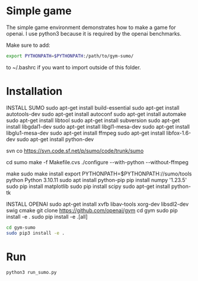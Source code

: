 # Simple game

The simple game environment demonstrates how to make a game for openai.
I use python3 because it is required by the openai benchmarks.

Make sure to add:

```bash
export PYTHONPATH=$PYTHONPATH:/path/to/gym-sumo/
```
to ~/.bashrc if you want to import outside of this folder.

# Installation

INSTALL SUMO
sudo apt-get install build-essential
sudo apt-get install autotools-dev
sudo apt-get install autoconf
sudo apt-get install automake
sudo apt-get install libtool
sudo apt-get install subversion
sudo apt-get install libgdal1-dev
sudo apt-get install libgl1-mesa-dev
sudo apt-get install libglu1-mesa-dev
sudo apt-get install ffmpeg
sudo apt-get install libfox-1.6-dev
sudo apt-get install python-dev

svn co https://svn.code.sf.net/p/sumo/code/trunk/sumo

cd sumo
make -f Makefile.cvs
./configure --with-python --without-ffmpeg

make
sudo make install
export PYTHONPATH=$PYTHONPATH:/<path to sumo>/sumo/tools
python Python 3.10.11
sudo apt install python-pip
pip install numpy '1.23.5'
sudo pip install matplotlib
sudo pip install scipy
sudo apt-get install python-tk

INSTALL OPENAI
sudo apt-get install xvfb libav-tools xorg-dev libsdl2-dev swig cmake
git clone https://github.com/openai/gym
cd gym
sudo pip install -e .
sudo pip install -e .[all]

```bash
cd gym-sumo
sudo pip3 install -e .
```

# Run

```bash
python3 run_sumo.py
```

